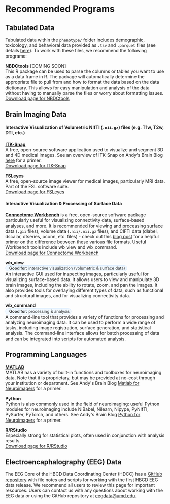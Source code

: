 # Recommended Programs

## Tabulated Data
Tabulated data within the `phenotype/` folder includes demographic, toxicology, and behavioral data provided as `.tsv` and `.parquet` files (see details [here](../datacuration/phenotypes.md)). To work with these files, we recommend the following programs:

<i class="fas fa-database"></i> **NBDCtools** [COMING SOON]   
This R package can be used to parse the columns or tables you want to use as a data frame in R. The package will automatically determine the appropriate file to pull from and how to format the data based on the data dictionary. This allows for easy manipulation and analysis of the data without having to manually parse the files or worry about formatting issues.   
[Download page for NBDCtools <i class="fa fa-download"></i>]() 

## Brain Imaging Data
#### Interactive Visualization of Volumetric NIfTI (`.nii.gz`) files (e.g. T1w, T2w, DTI, etc.)
<i class="fa-solid fa-magnifying-glass"></i> **[ITK-Snap](http://www.itksnap.org/pmwiki/pmwiki.php)**    
A free, open-source software application used to visualize and segment 3D and 4D medical images. See an overview of ITK-Snap on Andy's Brain Blog [here](https://andysbrainbook.readthedocs.io/en/latest/ITK-Snap/ITK-Snap_Overview.html#itk-snap-overview) for a primer.      
[Download page for ITK-Snap <i class="fa fa-download"></i>](http://www.itksnap.org/pmwiki/pmwiki.php?n=Downloads.SNAP4)

<i class="fa-solid fa-magnifying-glass"></i> **[FSLeyes](https://fsl.fmrib.ox.ac.uk/fsl/docs/#/utilities/fsleyes)**    
A free, open-source image viewer for medical images, particularly MRI data. Part of the FSL software suite.    
[Download page for FSLeyes <i class="fa fa-download"></i>](https://fsl.fmrib.ox.ac.uk/fsl/docs/#/utilities/fsleyes)

#### Interactive Visualization & Processing of Surface Data
**[Connectome Workbench](https://www.humanconnectome.org/software/connectome-workbench)** is a free, open-source software package particularly useful for visualizing connectivity data, surface-based analyses, and more. It is recommended for viewing and processing surface data (`.gii` files), volume data (`.nii/.nii.gz` files), and CIFTI data (dlabel, dscalar, dtseries, pconn, etc. files) - check out this [blog post](https://mvpa.blogspot.com/2014/03/nifti-cifti-gifti-in-hcp-and-workbench.html) for a helpful primer on the difference between these various file formats. Useful Workbench tools include wb_view and wb_command.    
[Download page for Connectome Workbench <i class="fa fa-download"></i>](https://humanconnectome.org/software/get-connectome-workbench)

<i class="fa-solid fa-magnifying-glass"></i> **wb_view**       
<span style="display: inline-block; background-color: #f0f8ff; color: #333; border-radius: 12px; padding: 1px 5px; font-size: 0.9em; border: 1px solid #d0e7ff;">
  <i class="fa-regular fa-lightbulb" style="margin-right: 6px; color:rgb(13, 148, 8);"></i>
  <strong>Good for:</strong> interactive visualization (volumetric & surface data)
</span>     
An interactive GUI used for inspecting images, particularly useful for visualizing surface-based data. It allows users to view and manipulate 3D brain images, including the ability to rotate, zoom, and pan the images. It also provides tools for overlaying different types of data, such as functional and structural images, and for visualizing connectivity data.  

<i class="fas fa-cogs"></i> **wb_command**          
<span style="display: inline-block; background-color: #f0f8ff; color: #333; border-radius: 12px; padding: 1px 5px; font-size: 0.9em; border: 1px solid #d0e7ff;">
  <i class="fa-regular fa-lightbulb" style="margin-right: 6px; color:rgb(13, 148, 8);"></i>
  <strong>Good for:</strong> processing & analysis
</span>     
A command-line tool that provides a variety of functions for processing and analyzing neuroimaging data. It can be used to perform a wide range of tasks, including image registration, surface generation, and statistical analysis. The command-line interface allows for batch processing of data and can be integrated into scripts for automated analysis.

## Programming Languages

<i class="fas fa-laptop-code"></i> **[MATLAB](https://www.mathworks.com/products/matlab.html)**   
  MATLAB has a variety of built-in functions and toolboxes for neuroimaging data. Note that it is proprietary, but may be provided at no-cost through your institution or department. See Andy's Brain Blog [Matlab for Neuroimagers](https://andysbrainbook.readthedocs.io/en/latest/Matlab/Matlab_Overview.html#matlab-for-neuroimagers) for a primer.

<i class="fas fa-laptop-code"></i> **Python**   
  Python is also commonly used in the field of neuroimaging: useful Python modules for neuroimaging include NiBabel, Nilearn, Nipype, PyNIfTI, PySurfer, PyTorch, and others. See Andy's Brain Blog [Python for Neuroimagers](https://andysbrainbook.readthedocs.io/en/latest/PythonForNeuroimagers/PythonForNeuroimagers_Overview.html) for a primer. 

<i class="fas fa-laptop-code"></i> **R/RStudio**    
  Especially strong for statistical plots, often used in conjunction with analysis results.       
  [Download page for R/RStudio <i class="fa fa-download"></i>](https://posit.co/download/rstudio-desktop/)


## Electroencaphalography (EEG) Data
The EEG Core of the HBCD Data Coordinating Center (HDCC) has a [GitHub repository](https://github.com/ChildDevLab/HBCD-data-release-notes) with file notes and scripts for working with the first HBCD EEG data release. We recommend all users to review this page for important resources. Users can contact us with any questions about working with the EEG data or using the GitHub repository at eegdata@umd.edu.